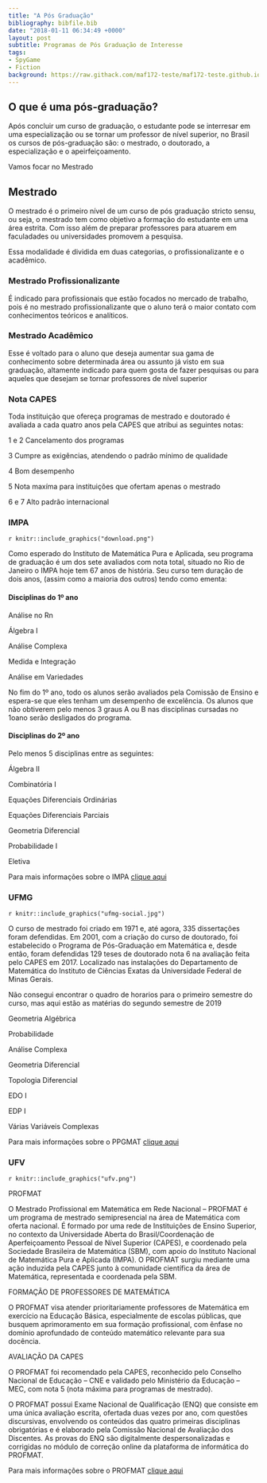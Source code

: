 ```yaml
---
title: "A Pós Graduação"
bibliography: bibfile.bib
date: "2018-01-11 06:34:49 +0000"
layout: post
subtitle: Programas de Pós Graduação de Interesse
tags:
- SpyGame
- Fiction
background: https://raw.githack.com/maf172-teste/maf172-teste.github.io/master/img/PosGraduacao.jpg
---
```


## **O que é uma pós-graduação?**

Após concluir um curso de graduação, o estudante pode se interresar em uma especialização ou se tornar um professor de nível superior, no Brasil os cursos de pós-graduação são:
o mestrado, o doutorado, a especialização e o apeirfeiçoamento.


Vamos focar no Mestrado

## Mestrado

O mestrado é o primeiro nível de um curso de pós graduação stricto sensu, ou seja, o mestrado tem como objetivo a formação do estudante em uma área estrita. Com isso além de preparar professores para atuarem em faculadades ou universidades promovem a pesquisa. 

Essa modalidade é dividida em duas categorias, o profissionalizante e o acadêmico. 

### Mestrado Profissionalizante 

É indicado para profissionais que estão focados no mercado de trabalho, pois é no mestrado profissionalizante que o aluno terá o maior contato com conhecimentos teóricos e analíticos.

### Mestrado Acadêmico

Esse é voltado para o aluno que deseja aumentar sua gama de conhecimento sobre determinada área ou assunto já visto em sua graduação, altamente indicado para quem gosta de fazer pesquisas ou para aqueles que desejam se tornar professores de nível superior

### Nota CAPES

Toda instituição que ofereça programas de mestrado e doutorado é avaliada a cada quatro anos pela CAPES que atribui as seguintes notas:

1 e 2 Cancelamento dos programas 

3 Cumpre as exigências, atendendo o padrão mínimo de qualidade

4 Bom desempenho

5 Nota maxíma para instituições que ofertam apenas o mestrado

6 e 7 Alto padrão internacional


### IMPA 

`r knitr::include_graphics("download.png")`


Como esperado do Instituto de Matemática Pura e Aplicada, seu programa de graduação é um dos sete avaliados com nota total, situado no Rio de Janeiro o IMPA hoje tem 67 anos de história. Seu curso tem duração de dois anos, (assim como a maioria dos outros) tendo como ementa:


#### Disciplinas do 1º ano

Análise no Rn

Álgebra I

Análise Complexa

Medida e Integração

Análise em Variedades

No fim do 1º ano, todo os alunos serão avaliados pela Comissão de Ensino e espera-se que eles tenham um desempenho de excelência. Os alunos que não obtiverem pelo menos 3 graus A ou B nas disciplinas cursadas no 1oano serão desligados do programa.


#### Disciplinas do 2º ano

Pelo menos 5 disciplinas entre as seguintes: 

Álgebra II

Combinatória I

Equações Diferenciais Ordinárias

Equações Diferenciais Parciais

Geometria Diferencial

Probabilidade I

Eletiva

Para mais informações sobre o IMPA [clique aqui](https://impa.br/ensino/programas-de-formacao/mestrado-academico/)

### UFMG

`r knitr::include_graphics("ufmg-social.jpg")`

O curso de mestrado foi criado em 1971 e, até agora, 335 dissertações foram defendidas. Em 2001, com a criação do curso de doutorado, foi estabelecido o Programa de Pós-Graduação em Matemática e, desde então, foram defendidas 129 teses de doutorado nota 6 na avaliação feita pelo CAPES em 2017. Localizado nas instalações do Departamento de Matemática do Instituto de Ciências Exatas da Universidade Federal de Minas Gerais.

Não consegui encontrar o quadro de horarios para o primeiro semestre do curso, mas aqui estão as matérias do segundo semestre de 2019

Geometria Algébrica

Probabilidade

Análise Complexa

Geometria Diferencial

Topologia Diferencial

EDO I

EDP I

Várias Variáveis Complexas

Para mais informações sobre o PPGMAT [clique aqui](http://www.mat.ufmg.br/posgrad/)

### UFV

`r knitr::include_graphics("ufv.png")`

PROFMAT

O Mestrado Profissional em Matemática em Rede Nacional – PROFMAT é um programa de mestrado semipresencial na área de Matemática com oferta nacional. É formado por uma rede de Instituições de Ensino Superior, no contexto da Universidade Aberta do Brasil/Coordenação de Aperfeiçoamento Pessoal de Nível Superior (CAPES), e coordenado pela Sociedade Brasileira de Matemática (SBM), com apoio do Instituto Nacional de Matemática Pura e Aplicada (IMPA). O PROFMAT surgiu mediante uma ação induzida pela CAPES junto à comunidade científica da área de Matemática, representada e coordenada pela SBM.

FORMAÇÃO DE PROFESSORES DE MATEMÁTICA

O PROFMAT visa atender prioritariamente professores de Matemática em exercício na Educação Básica, especialmente de escolas públicas, que busquem aprimoramento em sua formação profissional, com ênfase no domínio aprofundado de conteúdo matemático relevante para sua docência.

AVALIAÇÃO DA CAPES

O PROFMAT foi recomendado pela CAPES, reconhecido pelo Conselho Nacional de Educação – CNE e validado pelo Ministério da Educação – MEC, com nota 5 (nota máxima para programas de mestrado).

O PROFMAT possui Exame Nacional de Qualificação (ENQ) que consiste em uma única avaliação escrita, ofertada duas vezes por ano, com questões discursivas, envolvendo os conteúdos das quatro primeiras disciplinas obrigatórias e é elaborado pela Comissão Nacional de Avaliação dos Discentes. As provas do ENQ são digitalmente despersonalizadas e corrigidas no módulo de correção online da plataforma de informática do PROFMAT.

Para mais informações sobre o PROFMAT [clique aqui](http://www.novoscursos.ufv.br/posgrad/caf/profmat/www/?page_id=770)
